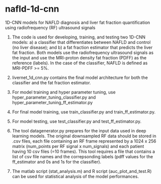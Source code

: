 # nafld-1d-cnn
1D-CNN models for NAFLD diagnosis and liver fat fraction quantification using radiofrequency (RF) ultrasound signals

1. The code is used for developing, training, and testing two 1D-CNN models: 
a) a classifier that differentiates between NAFLD and control (no liver disease); and
b) a fat fraction estimator that predicts the liver fat fraction. 
Both models use the radiofrequency ultrasound signals as the input and use the MRI-proton density fat fraction (PDFF) as the reference (labels). In the case of the classifier, NAFLD is defined as MRI-PDFF >= 5%.

2. livernet_1d_cnn.py contains the final model architecture for both the classifier and the fat fraction estimator. 

3. For model training and hyper parameter tuning, use hyper_parameter_tuning_classifier.py and hyper_parameter_tuning_ff_estimator.py

4. For final model training, use train_classifier.py and train_ff_estimator.py.

5. For model testing, use test_classifier.py and test_ff_estimator.py.

6. The tool datagenerator.py prepares for the input data used in deep learning models. The original downsampled RF data should be stored in .csv files, each file containing an RF frame represented by a 1024 x 256 matrix (num_points per RF signal x num_signals) and each patient having 10 csv files (=10 frames). This tool requires a file that contains a list of csv file names and the correpsonding labels (pdff values for the ff_estimator and 0s and 1s for the classifier).

7. The matlab script (stat_analysis.m) and R script (auc_plot_and_test.R) can be used for statistical analysis of the model performances.
